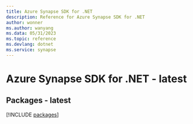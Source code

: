 ```yaml
---
title: Azure Synapse SDK for .NET
description: Reference for Azure Synapse SDK for .NET
author: wonner
ms.author: wanyang
ms.data: 05/31/2023
ms.topic: reference
ms.devlang: dotnet
ms.service: synapse
---
```

# Azure Synapse SDK for .NET - latest
## Packages - latest
[!INCLUDE [packages](synapse-index.md)]